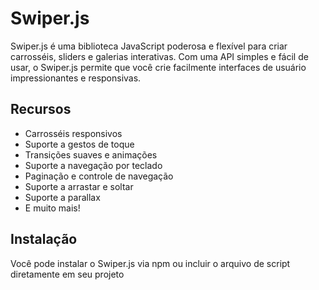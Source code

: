 # Swiper.js

Swiper.js é uma biblioteca JavaScript poderosa e flexível para criar carrosséis, sliders e galerias interativas. Com uma API simples e fácil de usar, o Swiper.js permite que você crie facilmente interfaces de usuário impressionantes e responsivas.

## Recursos

- Carrosséis responsivos
- Suporte a gestos de toque
- Transições suaves e animações
- Suporte a navegação por teclado
- Paginação e controle de navegação
- Suporte a arrastar e soltar
- Suporte a parallax
- E muito mais!

## Instalação

Você pode instalar o Swiper.js via npm ou incluir o arquivo de script diretamente em seu projeto
